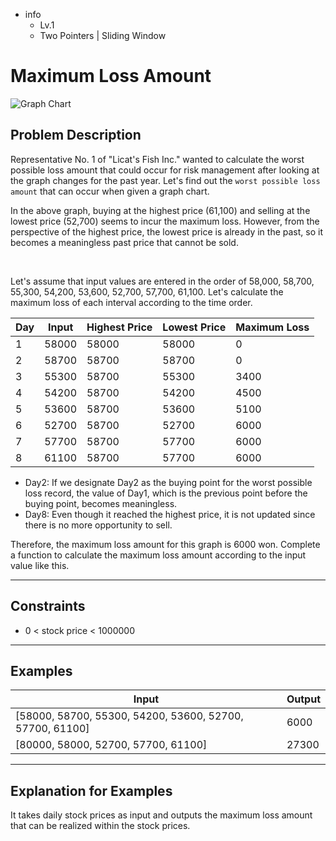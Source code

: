 - info
    - Lv.1
    - Two Pointers | Sliding Window

# Maximum Loss Amount
![Graph Chart](./9_2.webp)

## Problem Description
Representative No. 1 of "Licat's Fish Inc." wanted to calculate the worst possible loss amount that could occur for risk management after looking at the graph changes for the past year. Let's find out the `worst possible loss amount` that can occur when given a graph chart.

In the above graph, buying at the highest price (61,100) and selling at the lowest price (52,700) seems to incur the maximum loss. However, from the perspective of the highest price, the lowest price is already in the past, so it becomes a meaningless past price that cannot be sold.

<br/>

Let's assume that input values are entered in the order of 58,000, 58,700, 55,300, 54,200, 53,600, 52,700, 57,700, 61,100. Let's calculate the maximum loss of each interval according to the time order.


| Day | Input | Highest Price | Lowest Price | Maximum Loss |
| --- | --- | --- | --- | --- |
| 1 | 58000 | 58000 | 58000 | 0 |
| 2 | 58700 | 58700 | 58700 | 0  |
| 3 | 55300 | 58700 | 55300 | 3400 |
| 4 | 54200 | 58700 | 54200 | 4500 |
| 5 | 53600 | 58700 | 53600 | 5100 |
| 6 | 52700 | 58700 | 52700 | 6000 |
| 7 | 57700 | 58700 | 57700 | 6000 |
| 8 | 61100 | 58700 | 57700 | 6000 |

- Day2: If we designate Day2 as the buying point for the worst possible loss record, the value of Day1, which is the previous point before the buying point, becomes meaningless.
- Day8: Even though it reached the highest price, it is not updated since there is no more opportunity to sell.

Therefore, the maximum loss amount for this graph is 6000 won. Complete a function to calculate the maximum loss amount according to the input value like this.

---


## Constraints

- 0 < stock price < 1000000

---

## Examples

| Input                                  | Output  |
| ---------------------------------------- | ------- |
| [58000, 58700, 55300, 54200, 53600, 52700, 57700, 61100] | 6000 |
| [80000, 58000, 52700, 57700, 61100] | 27300 |

---

## Explanation for Examples

It takes daily stock prices as input and outputs the maximum loss amount that can be realized within the stock prices.